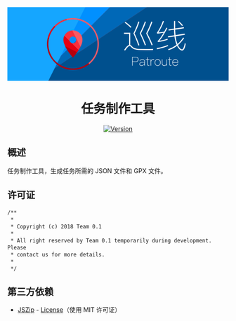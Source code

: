 <div align=center><a href="https://github.com/lucka-me/Patroute-web"><img src="../Resource/Banner.svg" alt="Banner"></a></div>

<h1 align=center>任务制作工具</h1>

<p align="center">
    <a href="./CHANGELOG.md"><img alt="Version" src="https://img.shields.io/badge/version-1.0.1-green.svg"/></a>
</p>

## 概述
任务制作工具，生成任务所需的 JSON 文件和 GPX 文件。

## 许可证
```
/**
 *
 * Copyright (c) 2018 Team 0.1
 *
 * All right reserved by Team 0.1 temporarily during development. Please
 * contact us for more details.
 *
 */
```

## 第三方依赖
* [JSZip](http://stuk.github.io/jszip/) - [License](https://github.com/Stuk/jszip/blob/master/LICENSE.markdown)（使用 MIT 许可证）
